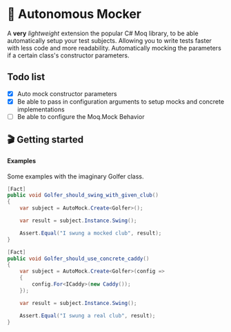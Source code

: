 # 🤖 Autonomous Mocker

A **very** _lightweight_ extension the popular C# Moq library, to be able automatically setup your test subjects. Allowing you to write tests faster with less code and more readability. Automatically mocking the parameters if a certain class's constructor parameters.


## Todo list
- [x] Auto mock constructor parameters
- [x] Be able to pass in configuration arguments to setup mocks and concrete implementations
- [ ] Be able to configure the Moq.Mock Behavior

## 🎬 Getting started ##
#### Examples ####
Some examples with the imaginary Golfer class.

```csharp
[Fact]
public void Golfer_should_swing_with_given_club()
{
	var subject = AutoMock.Create<Golfer>();

	var result = subject.Instance.Swing(); 

	Assert.Equal("I swung a mocked club", result);
}

[Fact]
public void Golfer_should_use_concrete_caddy()
{
	var subject = AutoMock.Create<Golfer>(config => 
	{
		config.For<ICaddy>(new Caddy());
	});

	var result = subject.Instance.Swing();

	Assert.Equal("I swung a real club", result);
}
```